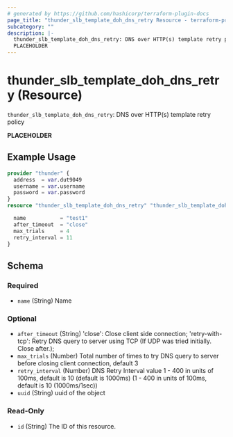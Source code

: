 ```yaml
---
# generated by https://github.com/hashicorp/terraform-plugin-docs
page_title: "thunder_slb_template_doh_dns_retry Resource - terraform-provider-thunder"
subcategory: ""
description: |-
  thunder_slb_template_doh_dns_retry: DNS over HTTP(s) template retry policy
  PLACEHOLDER
---
```


# thunder_slb_template_doh_dns_retry (Resource)

`thunder_slb_template_doh_dns_retry`: DNS over HTTP(s) template retry policy

__PLACEHOLDER__

## Example Usage

```terraform
provider "thunder" {
  address  = var.dut9049
  username = var.username
  password = var.password
}
resource "thunder_slb_template_doh_dns_retry" "thunder_slb_template_doh_dns_retry" {

  name           = "test1"
  after_timeout  = "close"
  max_trials     = 4
  retry_interval = 11
}
```

<!-- schema generated by tfplugindocs -->
## Schema

### Required

- `name` (String) Name

### Optional

- `after_timeout` (String) 'close': Close client side connection; 'retry-with-tcp': Retry DNS query to server using TCP (If UDP was tried initially. Close after.);
- `max_trials` (Number) Total number of times to try DNS query to server before closing client connection, default 3
- `retry_interval` (Number) DNS Retry Interval value 1 - 400 in units of 100ms, default is 10 (default is 1000ms) (1 - 400 in units of 100ms, default is 10 (1000ms/1sec))
- `uuid` (String) uuid of the object

### Read-Only

- `id` (String) The ID of this resource.


